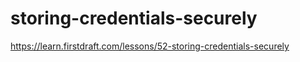 # storing-credentials-securely

https://learn.firstdraft.com/lessons/52-storing-credentials-securely

